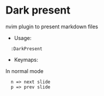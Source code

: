 # Dark present

nvim plugin to present markdown files

- Usage:

```
  :DarkPresent
```

- Keymaps:

In normal mode

```
  n => next slide
  p => prev slide
```
